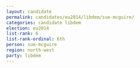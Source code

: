 ```yaml
---
layout: candidate
permalink: candidates/eu2014/libdem/sue-mcguire/
categories: candidate libdem
election: eu2014
list-rank: 6
list-rank-ordinal: 6th
person: sue-mcguire
region: north-west
party: libdem
---
```

